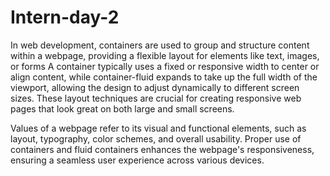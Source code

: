 # Intern-day-2
In web development, containers are used to group and structure content within a webpage, providing a flexible layout for elements like text, images, or forms
 A container typically uses a fixed or responsive width to center or align content, while container-fluid expands to take up the full width of the viewport, allowing the design to adjust dynamically to different screen sizes. These layout techniques are crucial for creating responsive web pages that look great on both large and small screens.

Values of a webpage refer to its visual and functional elements, such as layout, typography, color schemes, and overall usability. Proper use of containers and fluid containers enhances the webpage's responsiveness, ensuring a seamless user experience across various devices.

